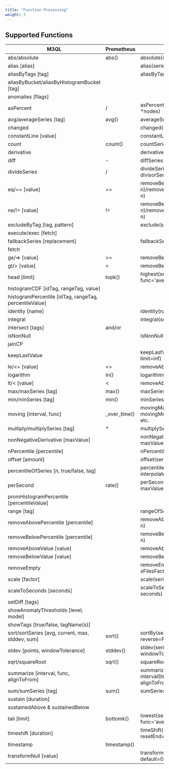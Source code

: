 ```yaml
---
title: "Function Processing"
weight: 3
---
```


## Supported Functions

| M3QL                                                   | Prometheus                 | Graphite                                                             |
| ------------------------------------------------------ | -------------------------- | -------------------------------------------------------------------- |
| abs/absolute                                           | abs()                      | absolute(seriesList)                                                 |
| alias [alias]                                          |                            | alias(seriesList, newName)                                           |
| aliasByTags [tag]                                      |                            | aliasByTags(seriesList, \*tags)                                      |
| aliasByBucket/aliasByHistogramBucket [tag]             |                            |                                                                      |
| anomalies [flags]                                      |                            |                                                                      |
| asPercent                                              | /                          | asPercent(seriesList, total=None, \*nodes)                           |
| avg/averageSeries [tag]                                | avg()                      | averageSeries(\*seriesLists)                                         |
| changed                                                |                            | changed(seriesList)                                                  |
| constantLine [value]                                   |                            | constantLine(value)                                                  |
| count                                                  | count()                    | countSeries(\*seriesLists)                                           |
| derivative                                             |                            | derivative(seriesList)                                               |
| diff                                                   | -                          | diffSeries(\*seriesLists)                                            |
| divideSeries                                           | /                          | divideSeries(dividendSeriesList, divisorSeries)                      |
| eq/== [value]                                          | ==                         | removeBelowValue(seriesList, n)/removeAboveValue(seriesList, n)      |
| ne/!= [value]                                          | !=                         | removeBelowValue(seriesList, n)/removeAboveValue(seriesList, n)      |
| excludeByTag [tag, pattern]                            |                            | exclude(seriesList, pattern)                                         |
| execute/exec [fetch]                                   |                            |                                                                      |
| fallbackSeries [replacement]                           |                            | fallbackSeries(seriesList, fallback)                                 |
| fetch                                                  |                            |                                                                      |
| ge/=> [value]                                          | >=                         | removeBelowValue(seriesList, n)                                      |
| gt/> [value]                                           | >                          | removeBelowValue(seriesList, n)                                      |
| head [limit]                                           | topk()                     | highest(seriesList, n=1, func='average')                             |
| histogramCDF [idTag, rangeTag, value]                  |                            |                                                                      |
| histogramPercentile [idTag, rangeTag, percentileValue] |                            |                                                                      |
| identity [name]                                        |                            | identity(name)                                                       |
| integral                                               |                            | integral(seriesList)                                                 |
| intersect [tags]                                       | and/or                     |                                                                      |
| isNonNull                                              |                            | isNonNull(seriesList)                                                |
| jainCP                                                 |                            |                                                                      |
| keepLastValue                                          |                            | keepLastValue(seriesList, limit=inf)                                 |
| le/&lt;= [value]                                       | &lt;=                      | removeAboveValue(seriesList, n)                                      |
| logarithm                                              | ln()                       | logarithm(seriesList, base=10)                                       |
| lt/&lt; [value]                                        | &lt;                       | removeAboveValue(seriesList, n)                                      |
| max/maxSeries [tag]                                    | max()                      | maxSeries(\*seriesLists)                                             |
| min/minSeries [tag]                                    | min()                      | minSeries(\*seriesLists)                                             |
| moving [interval, func]                                | <aggregation>\_over_time() | movingMax, movingMin, movingMedian, movingAverage, etc.              |
| multiply/multiplySeries [tag]                          | \*                         | multiplySeries(\*seriesLists)                                        |
| nonNegativeDerivative [maxValue]                       |                            | nonNegativeDerivative(seriesList, maxValue=None)                     |
| nPercentile [percentile]                               |                            | nPercentile(seriesList, n)                                           |
| offset [amount]                                        |                            | offset(seriesList, factor)                                           |
| percentileOfSeries [n, true/false, tag]                |                            | percentileOfSeries(seriesList, n, interpolate=False)                 |
| perSecond                                              | rate()                     | perSecond(seriesList, maxValue=None)                                 |
| promHistogramPercentile [percentileValue]              |                            |                                                                      |
| range [tag]                                            |                            | rangeOfSeries(\*seriesLists)                                         |
| removeAbovePercentile [percentile]                     |                            | removeAbovePercentile(seriesList, n)                                 |
| removeBelowPercentile [percentile]                     |                            | removeBelowPercentile(seriesList, n)                                 |
| removeAboveValue [value]                               |                            | removeAboveValue(seriesList, n)                                      |
| removeBelowValue [value]                               |                            | removeBelowValue(seriesList, n)                                      |
| removeEmpty                                            |                            | removeEmptySeries(seriesList, xFilesFactor=None)                     |
| scale [factor]                                         |                            | scale(seriesList, factor)                                            |
| scaleToSeconds [seconds]                               |                            | scaleToSeconds(seriesList, seconds)                                  |
| setDiff [tags]                                         |                            |                                                                      |
| showAnomalyThresholds [level, model]                   |                            |                                                                      |
| showTags [true/false, tagName(s)]                      |                            |                                                                      |
| sort/sortSeries [avg, current, max, stddev, sum]       | sort()                     | sortBy(seriesList, func='average', reverse=False)                    |
| stdev [points, windowTolerance]                        | stddev()                   | stdev(seriesList, points, windowTolerance=0.1)                       |
| sqrt/squareRoot                                        | sqrt()                     | squareRoot(seriesList)                                               |
| summarize [interval, func, alignToFrom]                |                            | summarize(seriesList, intervalString, func='sum', alignToFrom=False) |
| sum/sumSeries [tag]                                    | sum()                      | sumSeries(\*seriesLists)                                             |
| sustain [duration]                                     |                            |                                                                      |
| sustainedAbove & sustainedBelow                        |                            |                                                                      |
| tail [limit]                                           | bottomk()                  | lowest(seriesList, n=1, func='average')                              |
| timeshift [duration]                                   |                            | timeShift(seriesList, timeShift, resetEnd=True, alignDST=False)      |
| timestamp                                              | timestamp()                |                                                                      |
| transformNull [value]                                  |                            | transformNull(seriesList, default=0, referenceSeries=None)           |
